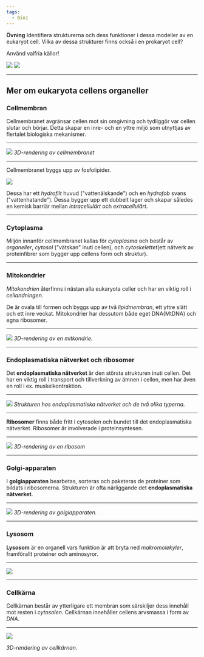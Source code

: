 ```yaml
---
tags:
  - Bio1
---
```



**Övning**
Identifiera strukturerna och dess funktioner i dessa modeller av en eukaryot cell. Vilka av dessa strukturer finns också i en prokaryot cell?

Använd valfria källor!

![](https://hackmd.io/_uploads/rJF15iE0h.png)
![](https://hackmd.io/_uploads/S1xg9s403.png)

---

## Mer om eukaryota cellens organeller

### Cellmembran

Cellmembranet avgränsar cellen mot sin omgivning och tydliggör var cellen slutar och börjar. Detta skapar en inre- och en yttre miljö som utnyttjas av flertalet biologiska mekanismer.

---

![](https://hackmd.io/_uploads/r15f0jNRn.png)
*3D-rendering av cellmembranet*

---

Cellmembranet byggs upp av fosfolipider.

![](https://hackmd.io/_uploads/SJCkg3VRn.png)

Dessa har ett *hydrofilt* huvud ("vattenälskande") och en *hydrofob* svans ("vattenhatande"). Dessa bygger upp ett dubbelt lager och skapar således en kemisk barriär mellan *intracellulärt* och *extracellulärt*.

---

### Cytoplasma

Miljön innanför cellmembranet kallas för *cytoplasma* och består av *organeller*, *cytosol* ("vätskan" inuti cellen), och *cytoskelettet*(ett nätverk av proteinfibrer som bygger upp cellens form och struktur).

---

### Mitokondrier

*Mitokondrien* återfinns i nästan alla eukaryota celler och har en viktig roll i *cellandningen*.

De är ovala till formen och byggs upp av två *lipidmembran*, ett yttre slätt och ett inre veckat. Mitokondrier har dessutom både eget DNA(MtDNA) och egna ribosomer.

---

![](https://hackmd.io/_uploads/SkvSf3N03.png)
*3D-rendering av en mitkondrie*.

---

### Endoplasmatiska nätverket och ribosomer

Det **endoplasmatiska nätverket** är den största strukturen inuti cellen. Det har en viktig roll i transport och tillverkning av ämnen i cellen, men har även en roll i ex. muskelkontraktion.

---

![](https://hackmd.io/_uploads/SyDepr_C3.png)
*Strukturen hos endoplasmatiska nätverket och de två olika typerna.*

---

**Ribosomer** finns både fritt i cytosolen och bundet till det endoplasmatiska nätverket. Ribosomer är involverade i proteinsyntesen. 

---

![](https://hackmd.io/_uploads/r1EHpH_Ah.png)
*3D-rendering av en ribosom*

---

### Golgi-apparaten

I **golgiapparaten** bearbetas, sorteras och paketeras de proteiner som bildats i ribosomerna. Strukturen är ofta närliggande det **endoplasmatiska nätverket**.

---

![](https://hackmd.io/_uploads/Sy29RrdR3.png)
*3D-rendering av golgiapparaten.*

---

### Lysosom

**Lysosom** är en organell vars funktion är att bryta ned *makromolekyler*, framförallt proteiner och aminosyror.

---

![](https://hackmd.io/_uploads/Byrax8_C2.png)

---

### Cellkärna

Cellkärnan består av ytterligare ett membran som särskiljer dess innehåll mot resten i *cytosolen*. Cellkärnan innehåller cellens arvsmassa i form av *DNA*.

---

![](https://hackmd.io/_uploads/SkV2wIOC2.png)

*3D-rendering av cellkärnan.*